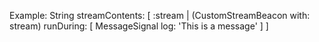 Example:
	String streamContents: [ :stream |
		(CustomStreamBeacon with: stream)
			runDuring: [ 
				MessageSignal log: 'This is a message' ] ]